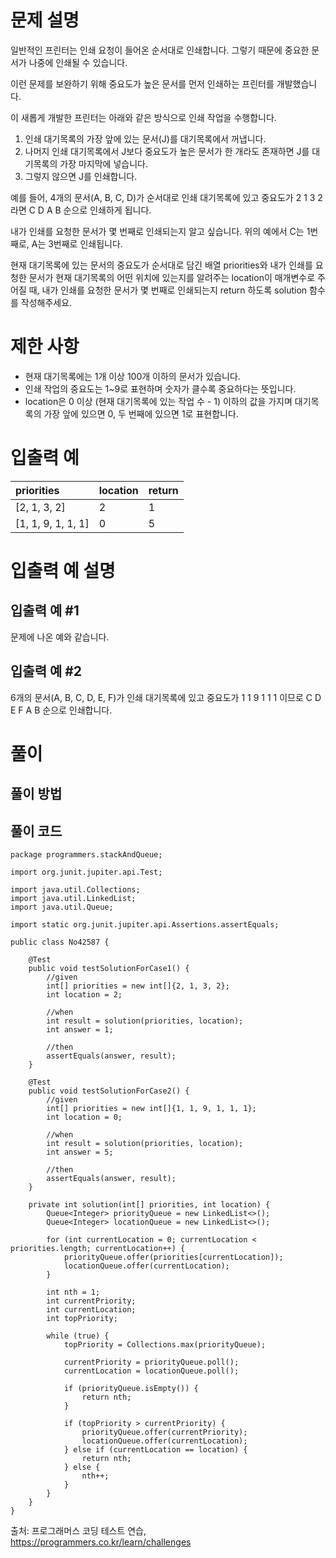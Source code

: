 # 문제 설명

일반적인 프린터는 인쇄 요청이 들어온 순서대로 인쇄합니다. 그렇기 때문에 중요한 문서가 나중에 인쇄될 수 있습니다.

이런 문제를 보완하기 위해 중요도가 높은 문서를 먼저 인쇄하는 프린터를 개발했습니다.

이 새롭게 개발한 프린터는 아래와 같은 방식으로 인쇄 작업을 수행합니다.

1. 인쇄 대기목록의 가장 앞에 있는 문서(J)를 대기목록에서 꺼냅니다.
2. 나머지 인쇄 대기목록에서 J보다 중요도가 높은 문서가 한 개라도 존재하면 J를 대기목록의 가장 마지막에 넣습니다.
3. 그렇지 않으면 J를 인쇄합니다.

예를 들어, 4개의 문서(A, B, C, D)가 순서대로 인쇄 대기목록에 있고 중요도가 2 1 3 2 라면 C D A B 순으로 인쇄하게 됩니다.

내가 인쇄를 요청한 문서가 몇 번째로 인쇄되는지 알고 싶습니다. 위의 예에서 C는 1번째로, A는 3번째로 인쇄됩니다.

현재 대기목록에 있는 문서의 중요도가 순서대로 담긴 배열 priorities와 내가 인쇄를 요청한 문서가 현재 대기목록의 어떤 위치에 있는지를 알려주는 location이 매개변수로 주어질 때, 내가 인쇄를 요청한
문서가 몇 번째로 인쇄되는지 return 하도록 solution 함수를 작성해주세요.

# 제한 사항

* 현재 대기목록에는 1개 이상 100개 이하의 문서가 있습니다.
* 인쇄 작업의 중요도는 1~9로 표현하며 숫자가 클수록 중요하다는 뜻입니다.
* location은 0 이상 (현재 대기목록에 있는 작업 수 - 1) 이하의 값을 가지며 대기목록의 가장 앞에 있으면 0, 두 번째에 있으면 1로 표현합니다.

# 입출력 예

| priorities               | location | return |
|:-------------------------|:---------|:-------|
| [2, 1, 3, 2]    | 2           | 1      |
| [1, 1, 9, 1, 1, 1]|    0|    5     |

# 입출력 예 설명

## 입출력 예 #1

문제에 나온 예와 같습니다.

## 입출력 예 #2

6개의 문서(A, B, C, D, E, F)가 인쇄 대기목록에 있고 중요도가 1 1 9 1 1 1 이므로 C D E F A B 순으로 인쇄합니다.

# 풀이

## 풀이 방법



## 풀이 코드

```
package programmers.stackAndQueue;

import org.junit.jupiter.api.Test;

import java.util.Collections;
import java.util.LinkedList;
import java.util.Queue;

import static org.junit.jupiter.api.Assertions.assertEquals;

public class No42587 {

    @Test
    public void testSolutionForCase1() {
        //given
        int[] priorities = new int[]{2, 1, 3, 2};
        int location = 2;

        //when
        int result = solution(priorities, location);
        int answer = 1;

        //then
        assertEquals(answer, result);
    }

    @Test
    public void testSolutionForCase2() {
        //given
        int[] priorities = new int[]{1, 1, 9, 1, 1, 1};
        int location = 0;

        //when
        int result = solution(priorities, location);
        int answer = 5;

        //then
        assertEquals(answer, result);
    }

    private int solution(int[] priorities, int location) {
        Queue<Integer> priorityQueue = new LinkedList<>();
        Queue<Integer> locationQueue = new LinkedList<>();

        for (int currentLocation = 0; currentLocation < priorities.length; currentLocation++) {
            priorityQueue.offer(priorities[currentLocation]);
            locationQueue.offer(currentLocation);
        }

        int nth = 1;
        int currentPriority;
        int currentLocation;
        int topPriority;

        while (true) {
            topPriority = Collections.max(priorityQueue);

            currentPriority = priorityQueue.poll();
            currentLocation = locationQueue.poll();

            if (priorityQueue.isEmpty()) {
                return nth;
            }

            if (topPriority > currentPriority) {
                priorityQueue.offer(currentPriority);
                locationQueue.offer(currentLocation);
            } else if (currentLocation == location) {
                return nth;
            } else {
                nth++;
            }
        }
    }
}
```

출처: 프로그래머스 코딩 테스트 연습, https://programmers.co.kr/learn/challenges